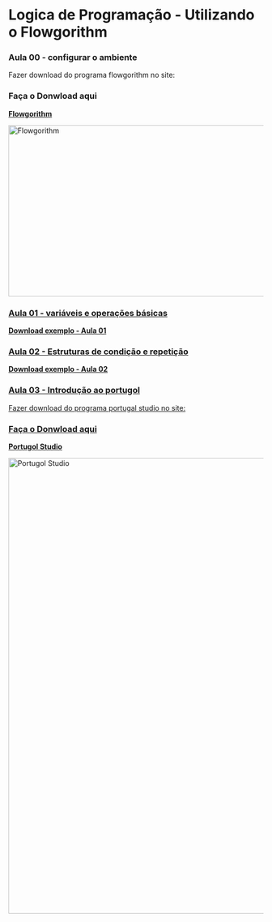 # Logica de Programação - Utilizando o Flowgorithm

<h3> Aula 00 - configurar o ambiente</h3>
<p> Fazer download do programa flowgorithm no site: </p>
<h3> Faça o Donwload aqui </h3>

<a href = "http://www.flowgorithm.org" >**Flowgorithm**
  <td><img src="https://i.paste.pics/35e6dd57adf79456d222e2ed02e33592.png" width="600" height="338" alt="Flowgorithm"></td>


<h3> Aula 01 - variáveis e operações básicas </h3>

<a href="https://github.com/adalbertobrant/digitalinnovationOne/blob/master/logicaprogramacao/logicaProgramacao01.fprg" >**Download exemplo - Aula 01**
<p></p>

<h3> Aula 02 - Estruturas de condição e repetição </h3>
  
<a href="https://github.com/adalbertobrant/digitalinnovationOne/blob/master/logicaprogramacao/estruturaRepeticao.fprg" >**Download exemplo -  Aula 02**
<p></p>
  
<h3> Aula 03 - Introdução ao portugol </h3>

<p> Fazer download do programa portugal studio no site: </p>
<h3> Faça o Donwload aqui </h3>

<a href = "http://lite.acad.univali.br/portugol/" >**Portugol Studio**
  <td><img src="https://i.paste.pics/ccb3b9062713a50947349d7e60daa2c2.png" width="1600" height="900" alt="Portugol Studio"></td>

  





